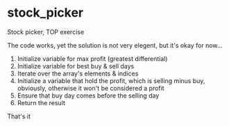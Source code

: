 # stock_picker
Stock picker, TOP exercise

The code works, yet the solution is not very elegent, but it's okay for now...

1. Initialize variable for max profit (greatest differential)
2. Initialize variable for best buy & sell days
3. Iterate over the array's elements & indices
4. Initialize a variable that hold the profit, which is selling minus buy, obviously, otherwise it won't be considered a profit
5. Ensure that buy day comes before the selling day
6. Return the result

That's it
